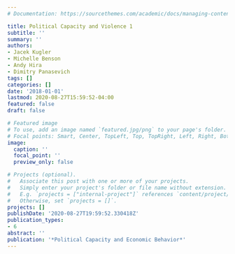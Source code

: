 ```yaml
---
# Documentation: https://sourcethemes.com/academic/docs/managing-content/

title: Political Capacity and Violence 1
subtitle: ''
summary: ''
authors:
- Jacek Kugler
- Michelle Benson
- Andy Hira
- Dimitry Panasevich
tags: []
categories: []
date: '2018-01-01'
lastmod: 2020-08-27T15:59:52-04:00
featured: false
draft: false

# Featured image
# To use, add an image named `featured.jpg/png` to your page's folder.
# Focal points: Smart, Center, TopLeft, Top, TopRight, Left, Right, BottomLeft, Bottom, BottomRight.
image:
  caption: ''
  focal_point: ''
  preview_only: false

# Projects (optional).
#   Associate this post with one or more of your projects.
#   Simply enter your project's folder or file name without extension.
#   E.g. `projects = ["internal-project"]` references `content/project/deep-learning/index.md`.
#   Otherwise, set `projects = []`.
projects: []
publishDate: '2020-08-27T19:59:52.330418Z'
publication_types:
- 6
abstract: ''
publication: '*Political Capacity and Economic Behavior*'
---
```

